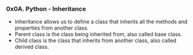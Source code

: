 ### 0x0A. Python - Inheritance

- Inheritance allows us to define a class that inherits all the methods and properties from another class.
- Parent class is the class being inherited from, also called base class.
- Child class is the class that inherits from another class, also called derived class.
